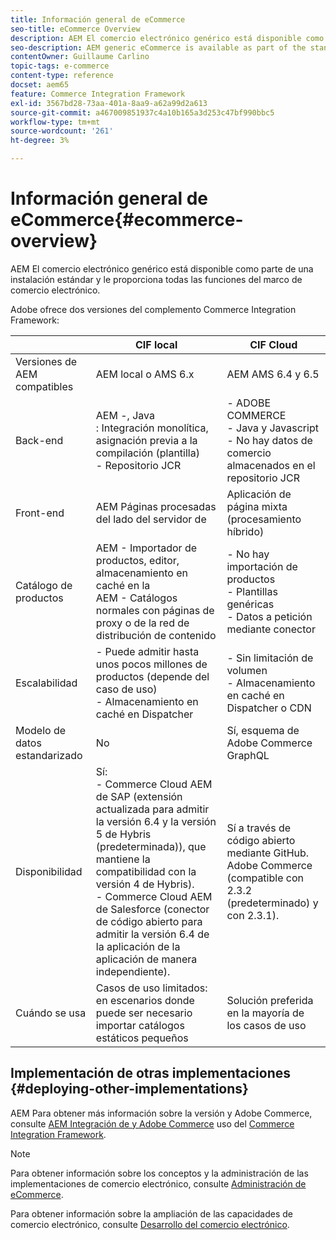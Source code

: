 ```yaml
---
title: Información general de eCommerce
seo-title: eCommerce Overview
description: AEM El comercio electrónico genérico está disponible como parte de la instalación estándar y proporciona todas las funciones del marco de comercio electrónico.
seo-description: AEM generic eCommerce is available as part of the standard installation and provides you with the full functionality of the eCommerce framework.
contentOwner: Guillaume Carlino
topic-tags: e-commerce
content-type: reference
docset: aem65
feature: Commerce Integration Framework
exl-id: 3567bd28-73aa-401a-8aa9-a62a99d2a613
source-git-commit: a467009851937c4a10b165a3d253c47bf990bbc5
workflow-type: tm+mt
source-wordcount: '261'
ht-degree: 3%

---
```


# Información general de eCommerce{#ecommerce-overview}

AEM El comercio electrónico genérico está disponible como parte de una instalación estándar y le proporciona todas las funciones del marco de comercio electrónico.

Adobe ofrece dos versiones del complemento Commerce Integration Framework:

|  | CIF local | CIF Cloud |
|-------------------------|--------------------------------------------------------------------------------------------------------------------------------------------------------------------------------------------------------|------------------------------------------------------------------------------------------------------------------------|
| Versiones de AEM compatibles | AEM local o AMS 6.x | AEM AMS 6.4 y 6.5 |
| Back-end | AEM -, Java <br> : Integración monolítica, asignación previa a la compilación (plantilla)<br> - Repositorio JCR | - ADOBE COMMERCE <br>- Java y Javascript <br>- No hay datos de comercio almacenados en el repositorio JCR |
| Front-end | AEM Páginas procesadas del lado del servidor de | Aplicación de página mixta (procesamiento híbrido) |
| Catálogo de productos | AEM - Importador de productos, editor, almacenamiento en caché en la <br>AEM - Catálogos normales con páginas de proxy o de la red de distribución de contenido | - No hay importación de productos <br>- Plantillas genéricas <br>- Datos a petición mediante conector |
| Escalabilidad | - Puede admitir hasta unos pocos millones de productos (depende del caso de uso) <br> - Almacenamiento en caché en Dispatcher | - Sin limitación de volumen <br>- Almacenamiento en caché en Dispatcher o CDN |
| Modelo de datos estandarizado | No | Sí, esquema de Adobe Commerce GraphQL |
| Disponibilidad | Sí:<br> - Commerce Cloud AEM de SAP (extensión actualizada para admitir la versión 6.4 y la versión 5 de Hybris (predeterminada)), que mantiene la compatibilidad con la versión 4 de Hybris). <br>- Commerce Cloud AEM de Salesforce (conector de código abierto para admitir la versión 6.4 de la aplicación de la aplicación de manera independiente). | Sí a través de código abierto mediante GitHub. <br> Adobe Commerce (compatible con 2.3.2 (predeterminado) y con 2.3.1). |
| Cuándo se usa | Casos de uso limitados: en escenarios donde puede ser necesario importar catálogos estáticos pequeños | Solución preferida en la mayoría de los casos de uso |


## Implementación de otras implementaciones {#deploying-other-implementations}

AEM Para obtener más información sobre la versión y Adobe Commerce, consulte [AEM Integración de y Adobe Commerce](/help/commerce/cif/integrating/magento.md) uso del [Commerce Integration Framework](/help/commerce/cif/introduction.md).

>[!NOTE]
>
>Para obtener información sobre los conceptos y la administración de las implementaciones de comercio electrónico, consulte [Administración de eCommerce](/help/commerce/cif-classic/administering/ecommerce.md).
>
>Para obtener información sobre la ampliación de las capacidades de comercio electrónico, consulte [Desarrollo del comercio electrónico](/help/commerce/cif-classic/developing/ecommerce.md).
